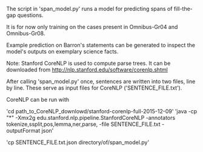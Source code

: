 The script in 'span_model.py' runs a model for predicting spans of
fill-the-gap questions.

It is for now only training on the cases present in Omnibus-Gr04 and
Omnibus-Gr08.

Example prediction on Barron's statements can be generated to inspect
the model's outputs on exemplary science facts.


Note:
Stanford CoreNLP is used to compute parse trees. It can be downloaded from http://nlp.stanford.edu/software/corenlp.shtml

After calling 'span_model.py' once, sentences are written into two files,
line by line.
These serve as input files for CoreNLP ('SENTENCE_FILE.txt').

CoreNLP can be run with

'cd path_to_CoreNLP_downlowd/stanford-corenlp-full-2015-12-09'
'java -cp "\*" -Xmx2g edu.stanford.nlp.pipeline.StanfordCoreNLP -annotators tokenize,ssplit,pos,lemma,ner,parse, -file SENTENCE_FILE.txt -outputFormat json'

'cp SENTENCE_FILE.txt.json directory/of/span_model.py'
